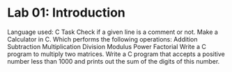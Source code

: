 # Lab 01: Introduction
Language used: C
Task
Check if a given line is a comment or not.
Make a Calculator in C. Which performs the following operations:
Addition
Subtraction
Multiplication
Division
Modulus
Power
Factorial
Write a C program to multiply two matrices.
Write a C program that accepts a positive number less than 1000 and prints out the sum of the digits of this number.
